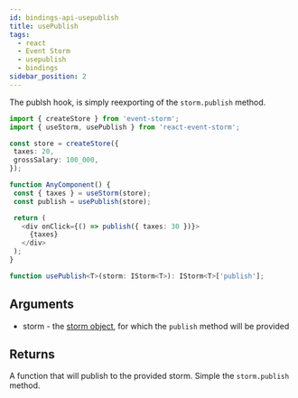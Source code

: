 ```yaml
---
id: bindings-api-usepublish
title: usePublish
tags:
  - react
  - Event Storm
  - usepublish
  - bindings
sidebar_position: 2
---
```


The publsh hook, is simply reexporting of the `storm.publish` method.

```typescript
import { createStore } from 'event-storm';
import { useStorm, usePublish } from 'react-event-storm';

const store = createStore({
 taxes: 20,
 grossSalary: 100_000,
});

function AnyComponent() {
 const { taxes } = useStorm(store);
 const publish = usePublish(store);

 return (
   <div onClick={() => publish({ taxes: 30 })}>
     {taxes}
   </div>
 );
}
```

```typescript
function usePublish<T>(storm: IStorm<T>): IStorm<T>['publish'];
```

## Arguments
- storm - the [storm object](/docs/api-reference/storm#istorm), for which the `publish` method will be provided

## Returns
A function that will publish to the provided storm. Simple the `storm.publish` method.
